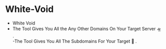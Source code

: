 # White-Void
- White Void  
- The Tool Gives You All the Any Other Domains On Your Target Server 🛸 .  
-The Tool Gives You All The Subdomains For Your Target 🐙 . 
